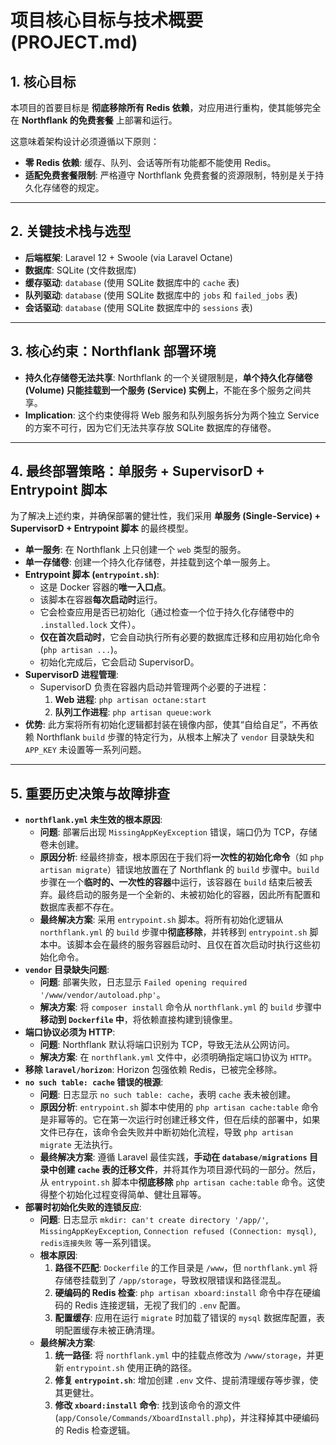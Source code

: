 # 项目核心目标与技术概要 (PROJECT.md)

## 1. 核心目标

本项目的首要目标是 **彻底移除所有 Redis 依赖**，对应用进行重构，使其能够完全在 **Northflank 的免费套餐** 上部署和运行。

这意味着架构设计必须遵循以下原则：
- **零 Redis 依赖**: 缓存、队列、会话等所有功能都不能使用 Redis。
- **适配免费套餐限制**: 严格遵守 Northflank 免费套餐的资源限制，特别是关于持久化存储卷的规定。

---

## 2. 关键技术栈与选型

- **后端框架**: Laravel 12 + Swoole (via Laravel Octane)
- **数据库**: SQLite (文件数据库)
- **缓存驱动**: `database` (使用 SQLite 数据库中的 `cache` 表)
- **队列驱动**: `database` (使用 SQLite 数据库中的 `jobs` 和 `failed_jobs` 表)
- **会话驱动**: `database` (使用 SQLite 数据库中的 `sessions` 表)

---

## 3. 核心约束：Northflank 部署环境

- **持久化存储卷无法共享**: Northflank 的一个关键限制是，**单个持久化存储卷 (Volume) 只能挂载到一个服务 (Service) 实例上**，不能在多个服务之间共享。
- **Implication**: 这个约束使得将 Web 服务和队列服务拆分为两个独立 Service 的方案不可行，因为它们无法共享存放 SQLite 数据库的存储卷。

---

## 4. 最终部署策略：单服务 + SupervisorD + Entrypoint 脚本

为了解决上述约束，并确保部署的健壮性，我们采用 **单服务 (Single-Service) + SupervisorD + Entrypoint 脚本** 的最终模型。

- **单一服务**: 在 Northflank 上只创建一个 `web` 类型的服务。
- **单一存储卷**: 创建一个持久化存储卷，并挂载到这个单一服务上。
- **Entrypoint 脚本 (`entrypoint.sh`)**:
    - 这是 Docker 容器的**唯一入口点**。
    - 该脚本在容器**每次启动时**运行。
    - 它会检查应用是否已初始化（通过检查一个位于持久化存储卷中的 `.installed.lock` 文件）。
    - **仅在首次启动时**，它会自动执行所有必要的数据库迁移和应用初始化命令 (`php artisan ...`)。
    - 初始化完成后，它会启动 SupervisorD。
- **SupervisorD 进程管理**:
    - SupervisorD 负责在容器内启动并管理两个必要的子进程：
        1.  **Web 进程**: `php artisan octane:start`
        2.  **队列工作进程**: `php artisan queue:work`
- **优势**: 此方案将所有初始化逻辑都封装在镜像内部，使其“自给自足”，不再依赖 Northflank `build` 步骤的特定行为，从根本上解决了 `vendor` 目录缺失和 `APP_KEY` 未设置等一系列问题。

---

## 5. 重要历史决策与故障排查

- **`northflank.yml` 未生效的根本原因**:
    - **问题**: 部署后出现 `MissingAppKeyException` 错误，端口仍为 TCP，存储卷未创建。
    - **原因分析**: 经最终排查，根本原因在于我们将**一次性的初始化命令**（如 `php artisan migrate`）错误地放置在了 Northflank 的 `build` 步骤中。`build` 步骤在一个**临时的、一次性的容器**中运行，该容器在 `build` 结束后被丢弃。最终启动的服务是一个全新的、未被初始化的容器，因此所有配置和数据库表都不存在。
    - **最终解决方案**: 采用 `entrypoint.sh` 脚本。将所有初始化逻辑从 `northflank.yml` 的 `build` 步骤中**彻底移除**，并转移到 `entrypoint.sh` 脚本中。该脚本会在最终的服务容器启动时、且仅在首次启动时执行这些初始化命令。
- **`vendor` 目录缺失问题**:
    - **问题**: 部署失败，日志显示 `Failed opening required '/www/vendor/autoload.php'`。
    - **解决方案**: 将 `composer install` 命令从 `northflank.yml` 的 `build` 步骤中**移动到 `Dockerfile` 中**，将依赖直接构建到镜像里。
- **端口协议必须为 HTTP**:
    - **问题**: Northflank 默认将端口识别为 TCP，导致无法从公网访问。
    - **解决方案**: 在 `northflank.yml` 文件中，必须明确指定端口协议为 `HTTP`。
- **移除 `laravel/horizon`**: Horizon 包强依赖 Redis，已被完全移除。
- **`no such table: cache` 错误的根源**:
    - **问题**: 日志显示 `no such table: cache`，表明 `cache` 表未被创建。
    - **原因分析**: `entrypoint.sh` 脚本中使用的 `php artisan cache:table` 命令是非幂等的。它在第一次运行时创建迁移文件，但在后续的部署中，如果文件已存在，该命令会失败并中断初始化流程，导致 `php artisan migrate` 无法执行。
    - **最终解决方案**: 遵循 Laravel 最佳实践，**手动在 `database/migrations` 目录中创建 `cache` 表的迁移文件**，并将其作为项目源代码的一部分。然后，从 `entrypoint.sh` 脚本中**彻底移除** `php artisan cache:table` 命令。这使得整个初始化过程变得简单、健壮且幂等。
- **部署时初始化失败的连锁反应**:
    - **问题**: 日志显示 `mkdir: can't create directory '/app/'`, `MissingAppKeyException`, `Connection refused (Connection: mysql)`, `redis连接失败` 等一系列错误。
    - **根本原因**:
        1.  **路径不匹配**: `Dockerfile` 的工作目录是 `/www`，但 `northflank.yml` 将存储卷挂载到了 `/app/storage`，导致权限错误和路径混乱。
        2.  **硬编码的 Redis 检查**: `php artisan xboard:install` 命令中存在硬编码的 Redis 连接逻辑，无视了我们的 `.env` 配置。
        3.  **配置缓存**: 应用在运行 `migrate` 时加载了错误的 `mysql` 数据库配置，表明配置缓存未被正确清理。
    - **最终解决方案**:
        1.  **统一路径**: 将 `northflank.yml` 中的挂载点修改为 `/www/storage`，并更新 `entrypoint.sh` 使用正确的路径。
        2.  **修复 `entrypoint.sh`**: 增加创建 `.env` 文件、提前清理缓存等步骤，使其更健壮。
        3.  **修改 `xboard:install` 命令**: 找到该命令的源文件 (`app/Console/Commands/XboardInstall.php`)，并注释掉其中硬编码的 Redis 检查逻辑。

